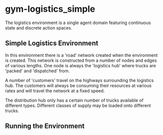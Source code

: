# gym-logistics_simple

The logistics environment is a single agent domain featuring continuous state and discrete action spaces.

## Simple Logistics Environment

In this environment there is a 'road' network created when the environment is created. This network is constructed from a number of nodes and edges of various lengths. One node is always the 'logistics hub' where trucks are 'packed' and 'dispatched' from.

A number of 'customers' travel on the highways surrounding the logistics hub. The customers will always be consuming their resources at various rates and will travel the network at a fixed speed.

The distribution hub only has a certain number of trucks available of different types. Different classes of supply may be loaded onto different trucks.

## Running the Environment
